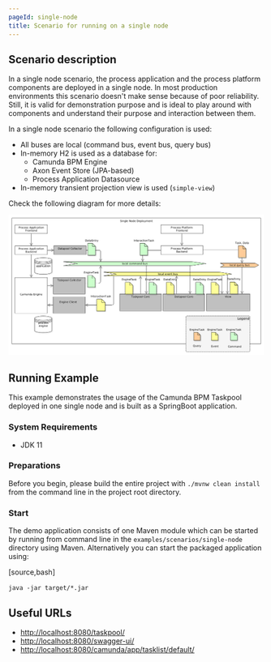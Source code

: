 ```yaml
---
pageId: single-node
title: Scenario for running on a single node
---
```


## Scenario description

In a single node scenario, the process application and the process platform components are deployed in a single node.
In most production environments this scenario doesn't make sense because of poor reliability. Still, it is valid for
demonstration purpose and is ideal to play around with components and understand their purpose and interaction between them.

In a single node scenario the following configuration is used:

* All buses are local (command bus, event bus, query bus)
* In-memory H2 is used as a database for:
  - Camunda BPM Engine
  - Axon Event Store (JPA-based)
  - Process Application Datasource
* In-memory transient projection view is used (`simple-view`)

Check the following diagram for more details:

![Deployment of all component in a single node](../../img/deployment-single.png)

## Running Example

This example demonstrates the usage of the Camunda BPM Taskpool deployed in one single node and is
built as a SpringBoot application.

### System Requirements

* JDK 11

### Preparations

Before you begin, please build the entire project with `./mvnw clean install` from the command line in the project root directory.

### Start

The demo application consists of one Maven module which can be started by running from command line in
the `examples/scenarios/single-node` directory using Maven. Alternatively you can start the packaged application using:

[source,bash]
```
java -jar target/*.jar
```

## Useful URLs

* [http://localhost:8080/taskpool/](http://localhost:8080/taskpool/)
* [http://localhost:8080/swagger-ui/](http://localhost:8080/swagger-ui/)
* [http://localhost:8080/camunda/app/tasklist/default/](http://localhost:8080/camunda/app/tasklist/default/)
